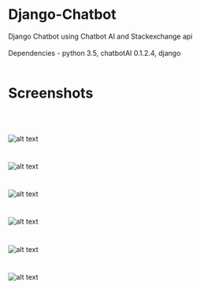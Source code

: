 # Django-Chatbot
Django Chatbot using Chatbot AI and Stackexchange api
<br/>
<br/>
Dependencies - python 3.5, chatbotAI 0.1.2.4, django
<br/>
<br/>

# Screenshots
<br/>

<br/>

![alt text](https://github.com/srijannnd/Django-Chatbot/blob/master/screenshots/1.png)<br/>
#

![alt text](https://github.com/srijannnd/Django-Chatbot/blob/master/screenshots/2.png)<br/>
#

![alt text](https://github.com/srijannnd/Django-Chatbot/blob/master/screenshots/3.png)<br/>
#

![alt text](https://github.com/srijannnd/Django-Chatbot/blob/master/screenshots/4.png)<br/>
#

![alt text](https://github.com/srijannnd/Django-Chatbot/blob/master/screenshots/5.png)<br/>
#

![alt text](https://github.com/srijannnd/Django-Chatbot/blob/master/screenshots/6.png)<br/>
